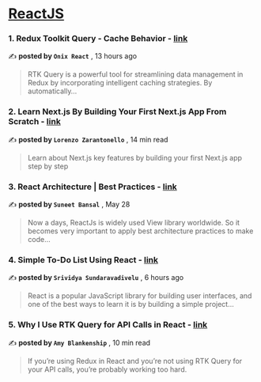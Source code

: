 
<h1><a href=https://medium.com/tag/reactjs/recommended target="_blank" rel="noopener noreferrer">ReactJS</a></h1>
<h3>1. Redux Toolkit Query - Cache Behavior - <a href=https://medium.com/@react_72342/redux-toolkit-query-cache-behavior-49d926731d90?source=tag_recommended_feed---------0-84----------reactjs----------3a39ff46_553c_4a17_a923_e3df54adb685------- target="_blank" rel="noopener noreferrer">link</a></h3>

✍️ **posted by `Onix React`** <date> , 13 hours ago</date>

<blockquote>RTK Query is a powerful tool for streamlining data management in Redux by incorporating intelligent caching strategies. By automatically…</blockquote>

<h3>2. Learn Next.js By Building Your First Next.js App From Scratch - <a href=https://medium.com/gitconnected/learn-next-js-by-building-your-first-next-js-app-from-scratch-8ec7cc93a9cb?source=tag_recommended_feed---------1-107----------reactjs----------3a39ff46_553c_4a17_a923_e3df54adb685------- target="_blank" rel="noopener noreferrer">link</a></h3>

✍️ **posted by `Lorenzo Zarantonello`** <date> , 14 min read</date>

<blockquote>Learn about Next.js key features by building your first Next.js app step by step</blockquote>

<h3>3. React Architecture | Best Practices - <a href=https://medium.com/@bansal.suneet/react-architecture-best-practices-31102b78c038?source=tag_recommended_feed---------2-85----------reactjs----------3a39ff46_553c_4a17_a923_e3df54adb685------- target="_blank" rel="noopener noreferrer">link</a></h3>

✍️ **posted by `Suneet Bansal`** <date> , May 28</date>

<blockquote>Now a days, ReactJs is widely used View library worldwide. So it becomes very important to apply best architecture practices to make code…</blockquote>

<h3>4. Simple To-Do List Using React - <a href=https://medium.com/@srivi18.2002/simple-to-do-list-using-react-584136b99425?source=tag_recommended_feed---------3-84----------reactjs----------3a39ff46_553c_4a17_a923_e3df54adb685------- target="_blank" rel="noopener noreferrer">link</a></h3>

✍️ **posted by `Srividya Sundaravadivelu`** <date> , 6 hours ago</date>

<blockquote>React is a popular JavaScript library for building user interfaces, and one of the best ways to learn it is by building a simple project…</blockquote>

<h3>5. Why I Use RTK Query for API Calls in React - <a href=https://medium.com/codex/why-i-use-rtk-query-for-api-calls-in-react-fee9e2a4538?source=tag_recommended_feed---------4-107----------reactjs----------3a39ff46_553c_4a17_a923_e3df54adb685------- target="_blank" rel="noopener noreferrer">link</a></h3>

✍️ **posted by `Amy Blankenship`** <date> , 10 min read</date>

<blockquote>If you’re using Redux in React and you’re not using RTK Query for your API calls, you’re probably working too hard.</blockquote>

